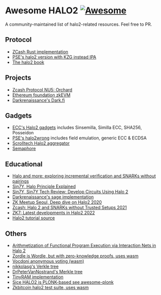 # Awesome HALO2 [![Awesome](https://cdn.rawgit.com/sindresorhus/awesome/d7305f38d29fed78fa85652e3a63e154dd8e8829/media/badge.svg)](https://github.com/sindresorhus/awesome)

A community-maintained list of halo2-related resources.
Feel free to PR.

## Protocol

- [ZCash Rust implementation](https://github.com/zcash/halo2)
- [PSE's halo2 version with KZG instead IPA](https://github.com/privacy-scaling-explorations/halo2)
- [The halo2 book](https://zcash.github.io/halo2/)

## Projects

- [Zcash Protocol NU5: Orchard](https://github.com/zcash/orchard)
- [Ethereum foundation zkEVM](https://github.com/privacy-scaling-explorations/zkevm-specs)
- [Darkrenaissance's Dark.fi](https://github.com/darkrenaissance/darkfi)

## Gadgets 

- [ECC's Halo2 gadgets](https://github.com/zcash/halo2/tree/main/halo2_gadgets) includes Sinsemilla, Similla ECC, SHA256, Posseidon
- [PSE's halo2wrong](https://github.com/privacy-scaling-explorations/halo2wrong) includes field emulation, generic ECC & ECDSA
- [Scrolltech Halo2 aggregator](https://github.com/scroll-tech/halo2-snark-aggregator)
- [Semaphore](https://github.com/akinovak/halo2-semaphore)

## Educational

- [Halo and more: exploring incremental verification and SNARKs without pairings](https://vitalik.ca/general/2021/11/05/halo.html)
- [Sin7Y, Halo Principle Explained](https://sin7y.org/halo-principle-explained-fa5a2e2767cd)
- [Sin7Y, Sin7Y Tech Review: Develop Circuits Using Halo 2](https://sin7y.org/sin7y-tech-review-develop-circuits-using-halo-2-829e2f26856)
- [Darkrenaissance's sage implementation](https://github.com/darkrenaissance/darkfi/blob/master/script/research/halo/halo2.sage)
- [ZK Meetup Seoul, Deep dive on Halo2 2020](https://www.youtube.com/watch?v=YlTt12s7vGE)
- [Zcash: Halo 2 and SNARKs without Trusted Setups 2021](https://www.youtube.com/watch?v=KdkVTEHUxgo)
- [ZK7: Latest developments in Halo2 2022](https://www.youtube.com/watch?v=V1RgGn1GtqM)
- [Halo2 tutorial source](https://github.com/icemelon/halo2-tutorial/)

## Others

- [Arithmetization of Functional Program Execution via Interaction Nets in Halo 2](https://eprint.iacr.org/2022/1211.pdf)
- [Zordle is Wordle, but with zero-knowledge proofs, uses wasm](https://github.com/nalinbhardwaj/zordle)
- [Vocdoni anonymous voting (wasm)](https://github.com/vocdoni/halo2-francise-proof-wasm)
- [nikkolasg's Verkle tree](https://github.com/nikkolasg/halo2-circuits)
- [DrPeterVanNostrand's Merkle tree](https://github.com/DrPeterVanNostrand/halo2-merkle)
- [TinyRAM implementation](https://github.com/Orbis-Tertius/tiny-ram-halo2)
- [Sice HALO2 is PLONK-based see awesome-plonk](https://github.com/fluidex/awesome-plonk)
- [Zkbitcoin halo2 test suite, uses wasm](https://zkbitcoin.com/zk)
